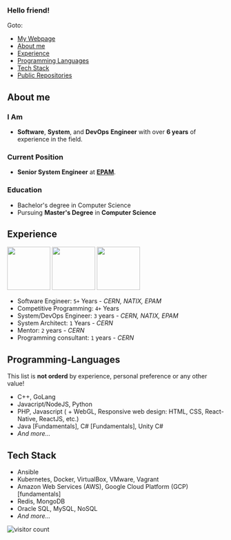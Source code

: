 ### Hello friend!

Goto:
- [My Webpage](https://levankhelo.com)
- [About me](https://github.com/levankhelo/levankhelo/blob/main/README.md#about-me)
- [Experience](https://github.com/levankhelo/levankhelo/blob/main/README.md#Experience)
- [Programming Languages](https://github.com/levankhelo/levankhelo/blob/main/README.md#Programming-Languages)
- [Tech Stack](https://github.com/levankhelo/levankhelo/blob/main/README.md#Tech-Stack)
- [Public Repositories](https://github.com/levankhelo?tab=repositories)



## About me
### I Am
- **Software**, **System**, and **DevOps** **Engineer** with over **6 years** of experience in the field.   
### Current Position
- **Senior System Engineer** at [**EPAM**](https://www.epam.com/).
### Education
- Bachelor's degree in Computer Science
- Pursuing **Master's Degree** in **Computer Science**

## Experience
<a href="https://www.cern.ch"> <img display="inline-block" height="100px"  src="https://logos-world.net/wp-content/uploads/2020/12/CERN-Logo.png"/></a> <a href="https://www.natix.io"><img display="inline-block" height="100px"  src="https://pnptc-media.s3.amazonaws.com/images/NATIX.max-500x500.png"/></a> <a href="https://www.epam.com"><img display="inline-block" height="100px"  src="https://logos-download.com/wp-content/uploads/2019/06/Epam_Systems_Logo.png"/></a>
- Software Engineer: `5+` Years - *CERN, NATIX, EPAM*
- Competitive Programming: `4+` Years
- System/DevOps Engineer: `3` years - *CERN, NATIX, EPAM*
- System Architect: `1` Years - *CERN*
- Mentor: `2` years - *CERN*
- Programming consultant: `1` years - *CERN*

## Programming-Languages

This list is __not orderd__ by experience, personal preference or any other value!
- C++, GoLang
- Javacript/NodeJS, Python
- PHP, Javascript ( + WebGL, Responsive web design: HTML, CSS, React-Native, ReactJS, etc.)
- Java [Fundamentals], C# [Fundamentals], Unity C#
- *And more...*

## Tech Stack
- Ansible
- Kubernetes, Docker, VirtualBox, VMware, Vagrant
- Amazon Web Services (AWS), Google Cloud Platform (GCP) [fundamentals]
- Redis, MongoDB
- Oracle SQL, MySQL, NoSQL
- *And more...*

  

![visitor count](https://profile-counter.glitch.me/levankhelo/count.svg)

